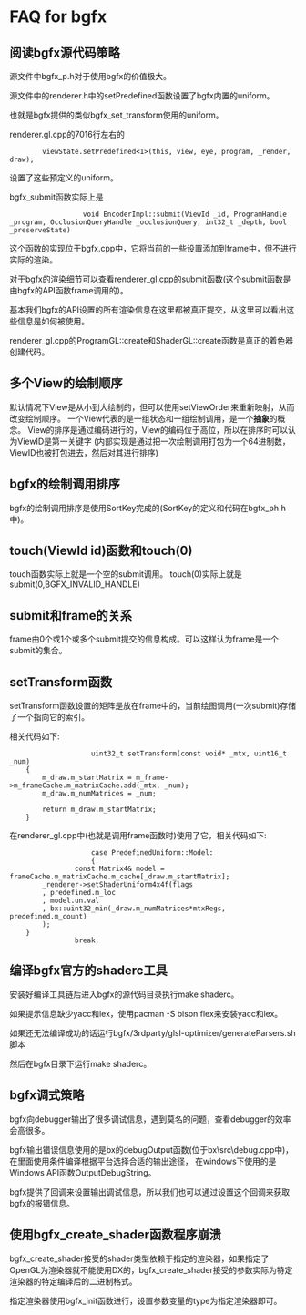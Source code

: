 FAQ for bgfx
=============

阅读bgfx源代码策略
-------------------

源文件中bgfx_p.h对于使用bgfx的价值极大。

源文件中的renderer.h中的setPredefined函数设置了bgfx内置的uniform。

也就是bgfx提供的类似bgfx_set_transform使用的uniform。

renderer.gl.cpp的7016行左右的

            viewState.setPredefined<1>(this, view, eye, program, _render, draw);

设置了这些预定义的uniform。

bgfx_submit函数实际上是

                      void EncoderImpl::submit(ViewId _id, ProgramHandle _program, OcclusionQueryHandle _occlusionQuery, int32_t _depth, bool _preserveState)

这个函数的实现位于bgfx.cpp中，它将当前的一些设置添加到frame中，但不进行实际的渲染。

对于bgfx的渲染细节可以查看renderer_gl.cpp的submit函数(这个submit函数是由bgfx的API函数frame调用的)。

基本我们bgfx的API设置的所有渲染信息在这里都被真正提交，从这里可以看出这些信息是如何被使用。

renderer_gl.cpp的ProgramGL::create和ShaderGL::create函数是真正的着色器创建代码。

多个View的绘制顺序
---------------------
默认情况下View是从小到大绘制的，但可以使用setViewOrder来重新映射，从而改变绘制顺序。
一个View代表的是一组状态和一组绘制调用，是一个**抽象**的概念。
View的排序是通过编码进行的，View的编码位于高位，所以在排序时可以认为ViewID是第一关键字
(内部实现是通过把一次绘制调用打包为一个64进制数，ViewID也被打包进去，然后对其进行排序)

bgfx的绘制调用排序
----------------------------------------

bgfx的绘制调用排序是使用SortKey完成的(SortKey的定义和代码在bgfx_ph.h中)。

touch(ViewId id)函数和touch(0)
-----------------------------------------

touch函数实际上就是一个空的submit调用。
touch(0)实际上就是submit(0,BGFX_INVALID_HANDLE)

submit和frame的关系
-----------------------------

frame由0个或1个或多个submit提交的信息构成。可以这样认为frame是一个submit的集合。

setTransform函数
----------------------------

setTransform函数设置的矩阵是放在frame中的，当前绘图调用(一次submit)存储了一个指向它的索引。

相关代码如下:

                        uint32_t setTransform(const void* _mtx, uint16_t _num)
		{
			m_draw.m_startMatrix = m_frame->m_frameCache.m_matrixCache.add(_mtx, _num);
			m_draw.m_numMatrices = _num;

			return m_draw.m_startMatrix;
		}
                        
在renderer_gl.cpp中(也就是调用frame函数时)使用了它，相关代码如下:

                        case PredefinedUniform::Model:
                        {
		            const Matrix4& model = frameCache.m_matrixCache.m_cache[_draw.m_startMatrix];
			_renderer->setShaderUniform4x4f(flags
			, predefined.m_loc
			, model.un.val
			, bx::uint32_min(_draw.m_numMatrices*mtxRegs, predefined.m_count)
			);
		}
		            break;

编译bgfx官方的shaderc工具
-----------------------------

安装好编译工具链后进入bgfx的源代码目录执行make shaderc。

如果提示信息缺少yacc和lex，使用pacman -S bison flex来安装yacc和lex。

如果还无法编译成功的话运行bgfx/3rdparty/glsl-optimizer/generateParsers.sh脚本

然后在bgfx目录下运行make shaderc。

bgfx调式策略
------------------------
bgfx向debugger输出了很多调试信息，遇到莫名的问题，查看debugger的效率会高很多。

bgfx输出错误信息使用的是bx的debugOutput函数(位于bx\src\debug.cpp中)，在里面使用条件编译根据平台选择合适的输出途径，
在windows下使用的是Windows API函数OutputDebugString。

bgfx提供了回调来设置输出调试信息，所以我们也可以通过设置这个回调来获取bgfx的报错信息。

使用bgfx_create_shader函数程序崩溃
----------------------------------

bgfx_create_shader接受的shader类型依赖于指定的渲染器，如果指定了OpenGL为渲染器就不能使用DX的，bgfx_create_shader接受的参数实际为特定渲染器的特定编译后的二进制格式。

指定渲染器使用bgfx_init函数进行，设置参数变量的type为指定渲染器即可。
